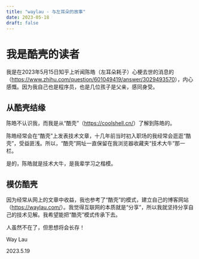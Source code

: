 ```yaml
--- 
title: "waylau - 与左耳朵的故事"
date: 2023-05-18
draft: false
---
```

# 我是酷壳的读者

我是在2023年5月15日知乎上听闻陈皓（左耳朵耗子）心梗去世的消息的（<https://www.zhihu.com/question/601049419/answer/3029493570>），内心感慨。因为我自己也是程序员，也是几位孩子是父亲，感同身受。


## 从酷壳结缘

陈皓不认识我，而我是从“酷壳”（<https://coolshell.cn/>）了解到陈皓的。

陈皓经常会在“酷壳”上发表技术文章，十几年前当时初入职场的我经常会逛逛“酷壳”，受益匪浅。所以，“酷壳”网址一直保留在我浏览器收藏夹“技术大牛”那一栏。

是的，陈皓就是技术大牛，是我辈学习之楷模。



## 模仿酷壳

因为经常从网上的文章中收益，我也参考了“酷壳”的模式，建立自己的博客网站（<https://waylau.com/>）。我觉得互联网的本质就是“分享”，所以我就坚持分享自己的技术见解。我希望能把“酷壳”模式传承下去。

人虽然不在了，但思想将会长存！

Way Lau

2023.5.19
